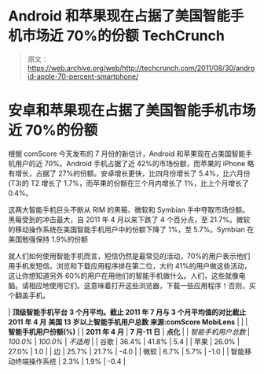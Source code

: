 # Android 和苹果现在占据了美国智能手机市场近 70%的份额 TechCrunch

> 原文：<https://web.archive.org/web/http://techcrunch.com/2011/08/30/android-apple-70-percent-smartphone/>

# 安卓和苹果现在占据了美国智能手机市场近 70%的份额

根据 comScore 今天发布的 7 月份的新估计，Android 和苹果现在占美国智能手机用户的近 70%。Android 手机占据了近 42%的市场份额，而苹果的 iPhone 略有增长，占据了 27%的份额。安卓增长更快，比四月份增长了 5.4%，比六月份(T3)的 T2 增长了 1.7%，而苹果的份额在三个月内增长了 1%，比上个月增长了 0.4%。

这两大智能手机巨头不断从 RIM 的黑莓、微软和 Symbian 手中夺取市场份额。黑莓受到的冲击最大，自 2011 年 4 月以来下跌了 4 个百分点，至 21.7%。微软的移动操作系统在美国智能手机用户中的份额下降了 1%，至 5.7%。Symbian 在美国勉强保持 1.9%的份额

就人们如何使用智能手机而言，短信仍然是最常见的活动，70%的用户表示他们用手机发短信。浏览和下载应用程序排在第二位，大约 41%的用户做这些活动，这让你想知道另外 60%的用户在用他们的智能手机做什么。人们，这些就像电脑。请相应地使用它们。这意味着打开这些浏览器，下载一些应用程序！否则，买个翻盖手机。

| **顶级智能手机平台**
**3 个月平均。截止 2011 年 7 月与 3 个月平均值的对比截止 2011 年 4 月**
**美国 13 岁以上智能手机用户总数**
**来源:comScore MobiLens** |
|  | **智能手机用户份额(%)** |
| **2011 年 4 月** | **7 月-11 日** | **点化** |
| *智能手机用户总数* | *100.0%* | *100.0%* | *不适用* |
| 谷歌 | 36.4% | 41.8% | 5.4 |
| 苹果 | 26.0% | 27.0% | 1.0 |
| 边 | 25.7% | 21.7% | -4.0 |
| 微软 | 6.7% | 5.7% | -1.0 |
| 智能移动终端操作系统 | 2.3% | 1.9% | -0.4 |